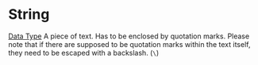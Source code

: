 # String
[Data Type](../data_types.md)
A piece of text. Has to be enclosed by quotation marks. Please note that if there are supposed to be quotation marks within the text itself, they need to be escaped with a backslash. (`\`)
